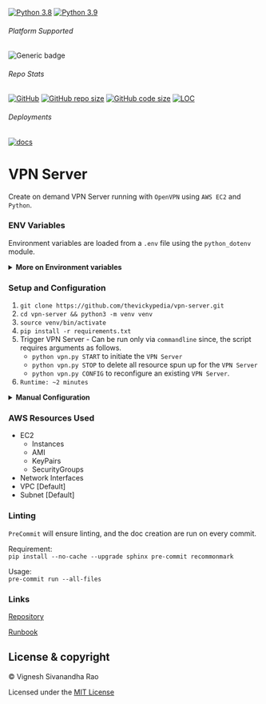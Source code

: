 [![Python 3.8](https://img.shields.io/badge/python-3.8-orange.svg)](https://www.python.org/downloads/release/python-385/)
[![Python 3.9](https://img.shields.io/badge/python-3.9-blue.svg)](https://www.python.org/downloads/release/python-391/)

###### Platform Supported
![Generic badge](https://img.shields.io/badge/Platform-MacOS|Windows-1f425f.svg)

###### Repo Stats
[![GitHub](https://img.shields.io/github/license/thevickypedia/vpn-server)](https://github.com/thevickypedia/vpn-server/blob/main/LICENSE)
[![GitHub repo size](https://img.shields.io/github/repo-size/thevickypedia/vpn-server)](https://api.github.com/repos/thevickypedia/vpn-server)
[![GitHub code size](https://img.shields.io/github/languages/code-size/thevickypedia/vpn-server)](https://api.github.com/repos/thevickypedia/vpn-server)
[![LOC](https://img.shields.io/tokei/lines/github/thevickypedia/vpn-server)](https://api.github.com/repos/thevickypedia/vpn-server)

###### Deployments
[![docs](https://github.com/thevickypedia/vpn-server/actions/workflows/docs.yml/badge.svg)](https://thevickypedia.github.io/vpn-server/)

# VPN Server
Create on demand VPN Server running with `OpenVPN` using `AWS EC2` and `Python`.

### ENV Variables
Environment variables are loaded from a `.env` file using the `python_dotenv` module.

<details>
<summary><strong>More on Environment variables</strong></summary>

Use [cloudping.info](https://www.cloudping.info/) to pick the fastest (from current location) available region.

**Default args:**<br>
- **AMI_ID_{REGION_NAME}** - AMI ID in a region. Looks for `AMI_ID_us-west-2` since `us-west-2` is the default region.

AMI IDs are got from `OpenVPN Access Server Community Images` per region.

**Additional args:**<br>
- **VPN_USERNAME** - Username to access VPN Server once, configuration is done. If `null`, looks for the env var `USER`.
Defaults to `openvpn`
- **VPN_PASSWORD** - Password to access VPN Server once, configuration is done. Defaults to `awsVPN2021`
- **VPN_PORT** - Port number where the traffic has to be forwarded. Defaults to `943`
- **REGION_NAME** - Region where the VPN Server should live. Defaults to `us-west-2`

**To get notification of login information:**<br>
- **gmail_user** - Username of the gmail account.
- **gmail_pass** - Password of the gmail account.
- **phone** - Phone number to which the notification has to be sent.
- **recipient** - Email address to which the notification has to be sent.

Optionally `env vars` for AWS config (`ACCESS_KEY`, `SECRET_KEY`, `REGION_NAME`) can be setup.
</details>

### Setup and Configuration
1. `git clone https://github.com/thevickypedia/vpn-server.git`
2. `cd vpn-server && python3 -m venv venv`
3. `source venv/bin/activate`
4. `pip install -r requirements.txt`
5. Trigger VPN Server - Can be run only via `commandline` since, the script requires arguments as follows.
   - `python vpn.py START` to initiate the `VPN Server`
   - `python vpn.py STOP` to delete all resource spun up for the `VPN Server`
   - `python vpn.py CONFIG` to reconfigure an existing `VPN Server`.
6. `Runtime: ~2 minutes`

<details>
<summary><strong>Manual Configuration</strong></summary>

1. Are you sure you want to continue connecting (yes/no)? `yes` 
2. Please enter 'yes' to indicate your agreement [no]: `yes`
3. Will this be the primary Access Server node? Default: `yes`
4. Please specify the network interface and IP address to be used by the Admin Web UI: `Default: all interfaces: 0.0.0.0`
5. Please specify the port number for the Admin Web UI. Default: `{PORT}`
6. Please specify the TCP port number for the OpenVPN Daemon. Default: `443`
7. Should client traffic be routed by default through the VPN? `yes`
8. Should client DNS traffic be routed by default through the VPN? Default: `No`
9. Use local authentication via internal DB? Default: `yes`
10. Should private subnets be accessible to clients by default? Default: `yes`
11. Do you wish to login to the Admin UI as "openvpn"? Default: `yes`
12. Specify the username for an existing user or for the new user account: `{USERNAME}`
13. Type the password for the 'vicky' account: `{PASSWORD}`
14. Confirm the password for the 'vicky' account: `{PASSWORD}`
15. Please specify your Activation key (or leave blank to specify later): `{ENTER/RETURN}`
16. Download the `OpenVPN` application and get connected to the VPN server.

</details>

### AWS Resources Used
- EC2
  - Instances
  - AMI
  - KeyPairs
  - SecurityGroups
- Network Interfaces
- VPC [Default]
- Subnet [Default]

### Linting
`PreCommit` will ensure linting, and the doc creation are run on every commit.

Requirement:
<br>
`pip install --no-cache --upgrade sphinx pre-commit recommonmark`

Usage:
<br>
`pre-commit run --all-files`

### Links
[Repository](https://github.com/thevickypedia/vpn-server)

[Runbook](https://thevickypedia.github.io/vpn-server/)

## License & copyright

&copy; Vignesh Sivanandha Rao

Licensed under the [MIT License](https://github.com/thevickypedia/vpn-server/blob/main/LICENSE)
